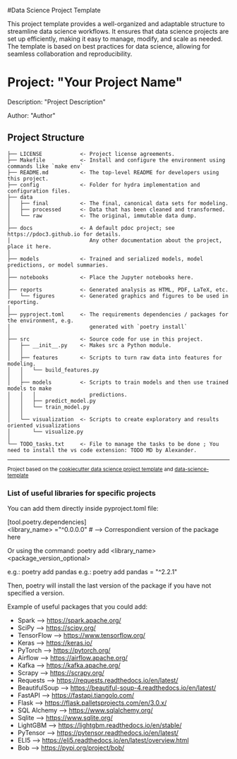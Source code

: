 #Data Science Project Template

This project template provides a well-organized and adaptable structure to streamline data science workflows. It ensures that data science projects are set up efficiently, making it easy to manage, modify, and scale as needed. The template is based on best practices for data science, allowing for seamless collaboration and reproducibility.



Project: "Your Project Name"
============================

Description: "Project Description"

Author: "Author"

Project Structure
-----------------

    ├── LICENSE            <- Project license agreements.
    ├── Makefile           <- Install and configure the environment using commands like `make env`
    ├── README.md          <- The top-level README for developers using this project.
    ├── config             <- Folder for hydra implementation and configuration files.
    ├── data
    │   ├── final          <- The final, canonical data sets for modeling.
    │   ├── processed      <- Data that has been cleaned and transformed.
    │   └── raw            <- The original, immutable data dump.
    │
    ├── docs               <- A default pdoc project; see https://pdoc3.github.io for details. 
    │                         Any other documentation about the project, place it here.
    │
    ├── models             <- Trained and serialized models, model predictions, or model summaries.
    │
    ├── notebooks          <- Place the Jupyter notebooks here.
    │
    ├── reports            <- Generated analysis as HTML, PDF, LaTeX, etc.
    │   └── figures        <- Generated graphics and figures to be used in reporting.
    │
    ├── pyproject.toml     <- The requirements dependencies / packages for the environment, e.g.
    │                         generated with `poetry install`
    │
    ├── src                <- Source code for use in this project.
    │   ├── __init__.py    <- Makes src a Python module.
    │   │
    │   ├── features       <- Scripts to turn raw data into features for modeling.
    │   │   └── build_features.py
    │   │
    │   ├── models         <- Scripts to train models and then use trained models to make
    │   │   │                 predictions.
    │   │   ├── predict_model.py
    │   │   └── train_model.py
    │   │
    │   └── visualization  <- Scripts to create exploratory and results oriented visualizations
    │       └── visualize.py
    │
    └── TODO_tasks.txt     <- File to manage the tasks to be done ; You need to install the vs code extension: TODO MD by Alexander. 
                              
--------

<p><small>Project based on the <a target="_blank" href="https://drivendata.github.io/cookiecutter-data-science/">cookiecutter data science project template</a> and <a target="_blank" href="https://github.com/khuyentran1401/data-science-template">data-science-template</a></small></p>



### List of useful libraries for specific projects

You can add them directly inside pyproject.toml file:    

[tool.poetry.dependencies]   
<library_name> ="^0.0.0.0" # --> Correspondient version of the package here  

Or using the command: poetry add <library_name> <package_version_optional>                
    
e.g.: poetry add pandas
e.g.: poetry add pandas = "^2.2.1"

Then, poetry will install the last version of the package if you have not specified a version.

Example of useful packages that you could add:

- Spark -->  https://spark.apache.org/
- SciPy -->  https://scipy.org/
- TensorFlow --> https://www.tensorflow.org/
- Keras --> https://keras.io/
- PyTorch --> https://pytorch.org/
- Airflow --> https://airflow.apache.org/
- Kafka --> https://kafka.apache.org/
- Scrapy -->  https://scrapy.org/
- Requests --> https://requests.readthedocs.io/en/latest/
- BeautifulSoup --> https://beautiful-soup-4.readthedocs.io/en/latest/
- FastAPI --> https://fastapi.tiangolo.com/
- Flask --> https://flask.palletsprojects.com/en/3.0.x/
- SQL Alchemy --> https://www.sqlalchemy.org/
- Sqlite --> https://www.sqlite.org/
- LightGBM --> https://lightgbm.readthedocs.io/en/stable/
- PyTensor --> https://pytensor.readthedocs.io/en/latest/
- ELI5 -->  https://eli5.readthedocs.io/en/latest/overview.html
- Bob -->   https://pypi.org/project/bob/
